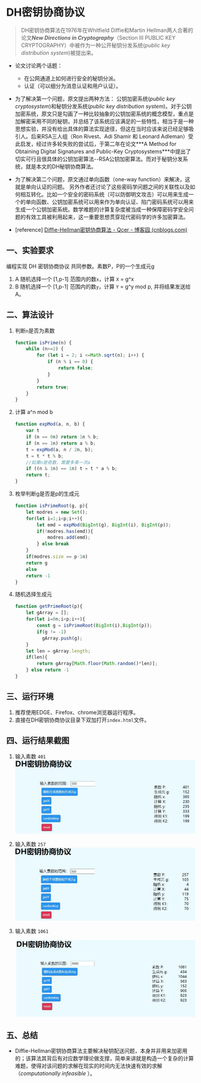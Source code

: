 # DH密钥协商协议

>  DH密钥协商算法在1976年在Whitfield Diffie和Martin Hellman两人合著的论文***New Directions in Cryptography***（Section Ⅲ PUBLIC KEY CRYPTOGRAPHY）中被作为一种公开秘钥分发系统(*public key distribution system*)被提出来。

+ 论文讨论两个话题：
  + 在公网通道上如何进行安全的秘钥分派。
  + 认证（可以细分为消息认证和用户认证）。

+ 为了解决第一个问题，原文提出两种方法：
  公钥加密系统(*public key cryptosystem*)和秘钥分发系统(*public key distribution system*)。对于公钥加密系统，原文只是勾画了一种比较抽象的公钥加密系统的概念模型，重点是加解密采用不同的秘钥，并总结了该系统应该满足的一些特性，相当于是一种思想实验，并没有给出具体的算法实现途径，但这在当时应该来说已经足够吸引人。后来RSA三人组（Ron Rivest、Adi Shamir 和 Leonard Adleman）受此启发，经过许多轮失败的尝试后，于第二年在论文***A Method for Obtaining Digital Signatures and Public-Key Cryptosystems\***中提出了切实可行且很具体的公钥加密算法--RSA公钥加密算法。而对于秘钥分发系统，就是本文的DH秘钥协商算法。

+ 为了解决第二个问题，原文通过单向函数（one-way function）来解决，这就是单向认证的问题。
  另外作者还讨论了这些密码学问题之间的关联性以及如何相互转化。比如一个安全的密码系统（可以防御明文攻击）可以用来生成一个的单向函数、公钥加密系统可以用来作为单向认证、陷门密码系统可以用来生成一个公钥加密系统。数学难题的计算复杂度被当成一种保障密码学安全问题的有效工具被利用起来，这一重要思想贯穿现代密码学的许多加密算法。

+ [reference] [Diffie-Hellman密钥协商算法 - Qcer - 博客园 (cnblogs.com)](https://www.cnblogs.com/qcblog/p/9016704.html)



## 一、实验要求

编程实现 DH 密钥协商协议 
共同参数。素数P，P的一个生成元g 

1. A 随机选择一个 [1,p-1] 范围内的数`x`，计算 `X` = g^x 
2. B 随机选择一个 [1,p-1] 范围内的数`y`，计算 `Y` = g^y mod p, 并将结果发送给A。



## 二、算法设计

1. 判断`n`是否为素数

   ```js
   function isPrime(n) {
       while (n>=2) {
           for (let i = 2; i <=Math.sqrt(n); i++) {
               if (n % i == 0) {
                   return false;
               }
           }
           return true;
       }
   }
   ```

   

2. 计算 a^n mod b

   ```js
   function expMod(a, n, b) {
       var t
       if (n == 0n) return 1n % b;
       if (n == 1n) return a % b;
       t = expMod(a, n / 2n, b);
       t = t * t % b;
       //如果n是奇数，需要多乘一次a
       if ((n & 1n) == 1n) t = t * a % b;
       return t;
   }
   ```

   

3. 枚举判断g是否是p的生成元

   ```js
   function isPrimeRoot(g, p){
       let modres = new Set();
       for(let i=1;i<p;i++){
           let emd = expMod(BigInt(g), BigInt(i), BigInt(p));
           if(!modres.has(emd)){
               modres.add(emd);
           } else break
       }
       if(modres.size == p-1n)
       return g 
       else 
       return -1
   }
   ```

   

4. 随机选择生成元

   ```js
   function getPrimeRoot(p){
       let gArray = [];
       for(let i=0n;i<p;i++){
           const g = isPrimeRoot(BigInt(i),BigInt(p));
           if(g != -1)
             gArray.push(g);
       } 
       let len = gArray.length;
       if(len){
           return gArray[Math.floor(Math.random()*len)];
       } else return -1
   }
   ```

   

## 三、运行环境

1. 推荐使用EDGE、Firefox、chrome浏览器运行程序。
2. 直接在DH密钥协商协议目录下双加打开`index.html`文件。



## 四、运行结果截图

1. 输入素数 `401`
   ![01](./images/01.jpg)

2. 输入素数 `257`
   ![02](./images/02.jpg)

3. 输入素数 `1061`

   ![03](./images/03.jpg)





## 五、总结

+ Diffie-Hellman密钥协商算法主要解决秘钥配送问题，本身并非用来加密用的；该算法其背后有对应数学理论做支撑，简单来讲就是构造一个复杂的计算难题，使得对该问题的求解在现实的时间内无法快速有效的求解（*computationally infeasible* ）。

